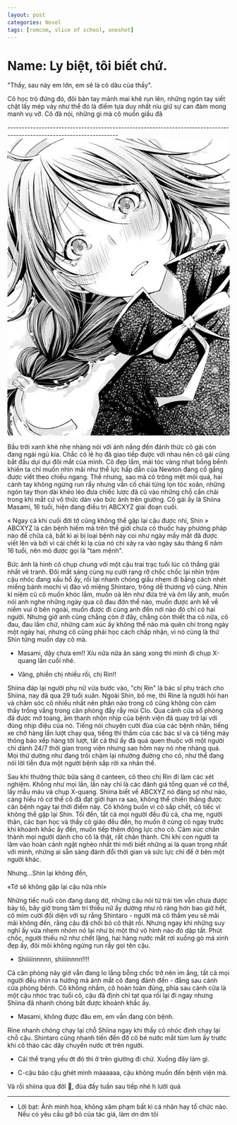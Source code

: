 ```yaml
---
layout: post
categories: Novel
tags: [romcom, slice of school, oneshot]
---
```

# Name: Ly biệt, tôi biết chứ.

"Thầy, sau này em lớn, em sẽ là cô dâu của thầy".

Cô học trò đứng đó, đôi bàn tay mảnh mai khẽ run lên, những ngón tay siết chặt lấy mép váy như thể đó là điểm tựa duy nhất níu giữ sự can đảm mong manh vụ vỡ. Cô đã nói, những gì mà cô muốn giấu đã 

\---------------------------------------------------------------------------------------------------------------------
![GIRL](/images/pic1.jpg)

Bầu trời xanh khẽ nhẹ nhàng nói với ánh nắng đến đánh thức cô gái còn đang ngái ngủ kia. Chắc có lẽ họ đã giao tiếp được với nhau nên cô gái cũng bắt đầu dụi dụi đôi mắt của mình. Cô đẹp lắm, mái tóc vàng nhạt bồng bềnh khiến ta chỉ muốn nhìn mãi như thể lực hấp dẫn của Newton đang cố gắng được viết theo chiều ngang. Thế nhưng, sao mà cô trông mệt mỏi quá, hai cánh tay không ngừng run rẩy nhưng vẫn cố chải từng lọn tóc xoăn, những ngón tay thon dài khéo léo đưa chiếc lược đã cũ vào những chỗ cần chải trong khi mắt cứ vô thức dán vào bức ảnh trên giường. Cô gái ấy là Shiina Masami, 16 tuổi, hiện đang điều trị ABCXYZ giai đoạn cuối.

« Ngay cả khi cuối đời tớ cũng không thể gặp lại cậu được nhỉ, Shin »
ABCXYZ là căn bệnh hiếm mà trên thế giới chưa có thuốc hay phương pháp nào để chữa cả, bất kì ai bị loại bệnh này coi như ngày mấy mất đã được viết lên và bởi vì cái chết kì lạ của nó chỉ xảy ra vào ngày sáu tháng 6 năm 16 tuổi, nên mó được gọi là "tam mệnh".

Bức ảnh là hình cô chụp chung với một cậu trai trạc tuổi lúc cô thắng giải nhất vẽ tranh. Đôi mắt sáng cùng nụ cười rạng rỡ chốc chốc lại nhìn trộm cậu nhóc đang xấu hổ ấy, rồi lại nhanh chóng giấu nhẹm đi bằng cách nhét miếng bánh mochi vị đào vô miệng Shintaro, trông dễ thương vô cùng. Nhìn kỉ niệm cũ cô muốn khóc lắm, muốn oà lên như đứa trẻ và ôm lấy anh, muốn nói anh nghe những ngày qua cô đau đớn thế nào, muốn được anh kể về niềm vui ở bên ngoài, muốn được đi cùng anh đến nơi nào đó chỉ có hai người. Nhưng giờ anh cũng chẳng còn ở đây, chẳng còn thiết tha cô nữa, cô đau, đau lắm chứ, những cảm xúc ấy không thể nào mà quên chỉ trong ngày một ngày hai, nhưng cô cũng phải học cách chấp nhận, vì nó cũng là thứ Shin từng muốn dạy cô mà.

- Masami, dậy chưa em!! Xíu nữa nữa ăn sáng xong thì mình đi chụp X-quang lần cuối nhé.

- Vâng, phiền chị nhiều rồi, chị Rin!!

Shiina đáp lại người phụ nữ vừa bước vào, "chị Rin" là bác sĩ phụ trách cho Shiina, nay đã qua 29 tuổi xuân. Ngoài Shin, bố mẹ, thì Rine là người hỏi han và chăm sóc cô nhiều nhất nên phần nào trong cô cũng không còn cảm thấy trống vắng trong căn phòng đầy rẫy mùi Clo. 
Qua cánh cửa sổ phòng đã được mở toang, âm thanh nhộn nhịp của bệnh viện đã quay trở lại với đúng nhịp điệu của nó. Tiếng nói chuyện cười đùa của các bệnh nhân, tiếng xe chở hàng lần lượt chạy qua, tiếng thì thầm của các bác sĩ và cả tiếng máy thông báo xếp hàng tới lượt, tất cả thứ ấy đã quá quen thuộc với một người chỉ dành 24/7 thời gian trong viện nhưng sao hôm nay nó nhẹ nhàng quá. Mọi thứ dường như đang trôi chậm lại nhường đường cho cô, như thể đang nói lời tiễn đưa một người bệnh sắp rời xa nhân thế.

Sau khi thưởng thức bữa sáng ở canteen, cô theo chị Rin đi làm các xét nghiệm. Không như mọi lần, lần này chỉ là các đánh giá tổng quan về cơ thể, lấy mẫu máu và chụp X-quang. Shiina biết về ABCXYZ nó đáng sợ như nào, càng hiểu rõ cơ thể cô đã đạt giới hạn ra sao, không thể chiến thắng được căn bệnh ngay tại thời điểm này. Cô không buồn vì cô sắp chết, cô tiếc vì không thể gặp lại Shin.
Tối đến, tất cả mọi người đều đủ cả, cha mẹ, người thân, các bạn học và thầy cô giáo đều đến, họ muốn ở cùng cô ngay trước khi khoảnh khắc ấy đến, muốn tiếp thêm động lực cho cô. Cảm xúc chân thành mọi người dành cho cô là thật, rất chân thành. Chỉ khi con người ta lâm vào hoàn cảnh ngặt nghèo nhất thì mới biết những ai là quan trọng nhất với mình, những ai sẵn sàng đánh đổi thời gian và sức lực chỉ để ở bên một người khác. 

Nhưng...Shin lại không đến, 

«Tớ sẽ không gặp lại cậu nữa nhỉ»

Những tiếc nuối còn đang dang dở, những câu nói từ trái tim vẫn chưa được bày tỏ, bây giờ trong tâm trí thiếu nữ ấy dường như rõ ràng hơn bao giờ hết, cô mỉm cười đối diện với sự rằng Shintaro - người mà cô thầm yeu sẽ mãi mãi không đến, rằng cậu đã chối bỏ cô thật rồi. Nhưng ngay khi những suy nghĩ ấy vừa nhem nhóm nó lại như bị một thứ vô hình nào đó dập tắt. Phút chốc, người thiếu nữ như chết lặng, hai hàng nước mắt rơi xuống gò má xinh đẹp ấy, đôi môi không ngừng run rẩy gọi tên cậu.

- Shiiiiinnnnn, shiiiinnnn!!!!

Cả căn phòng nãy giờ vẫn đang lo lắng bỗng chốc trở nên im ắng, tất cả mọi người đều nhìn ra hướng mà ánh mắt cô đang đánh đến - đằng sau cánh cửa phòng bệnh. Cô không nhầm, cô hoàn toàn đúng, phía sau cánh cửa là một cậu nhóc trạc tuổi cô, cậu đã định chỉ tạt qua rồi lại đi ngay nhưng Shiina đã nhanh chóng bắt được khoảnh khắc ấy.

- Masami, không được đâu em, em vẫn đang còn bệnh.

Rine nhanh chóng chạy lại chỗ Shiina ngay khi thấy cô nhóc định chạy lại chỗ cậu. Shintaro cũng nhanh tiến đến đỡ cô bé nước mắt tùm lum ấy trước khi cô tháo các dây chuyền nước ơt trên người.

- Cái thể trạng yếu ớt đó thì ở trên giường đi chứ. Xuống đây làm gì.

- C-cậu bảo cậu ghét mình màaaaaa, cậu không muốn đến bệnh viện mà.

Và rồi shiina qua đời 🤡, đùa đấy tuần sau tiếp nhé h lười quá

---
- Lời bạt: Ảnh minh họa, không xâm phạm bất kì cá nhân hay tổ chức nào. Nếu có yêu cầu gỡ bỏ của tác giá, làm ơn dm tôi